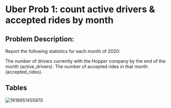 # Uber Prob 1: count active drivers & accepted rides by month

## Problem Description:

Report the following statistics for each month of 2020:

The number of drivers currently with the Hopper company by the end of the month (active_drivers).
The number of accepted rides in that month (accepted_rides).

## Tables
![1618951455970](https://user-images.githubusercontent.com/60673352/115581236-d1494980-a295-11eb-9223-736847df644b.jpg)
